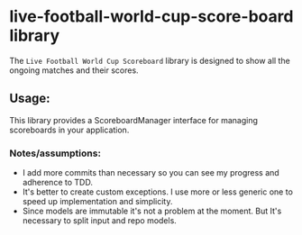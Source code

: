 # live-football-world-cup-score-board library

The `Live Football World Cup Scoreboard` library is designed
to show all the ongoing matches and their scores.

## Usage:
This library provides a ScoreboardManager interface for managing scoreboards in your application.

### Notes/assumptions:
- I add more commits than necessary so you can see my progress and adherence to TDD.
- It's better to create custom exceptions. I use more or less generic one to speed up implementation and simplicity.
- Since models are immutable it's not a problem at the moment. But It's necessary to split input and repo models.